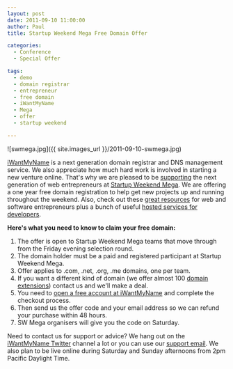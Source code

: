 ```yaml
---
layout: post
date: 2011-09-10 11:00:00
author: Paul
title: Startup Weekend Mega Free Domain Offer 

categories:
  - Conference
  - Special Offer

tags:
  - demo
  - domain registrar
  - entrepreneur
  - free domain
  - iWantMyName
  - Mega
  - offer
  - startup weekend

---
```


![swmega.jpg]({{ site.images_url }}/2011-09-10-swmega.jpg)

[iWantMyName](https://iwantmyname.com/) is a next generation domain registrar and DNS management service. We also appreciate how much hard work is involved in starting a new venture online. That's why we are pleased to be [supporting](https://iwantmyname.com/blog/2011/08/startup-weekend-science.html) the next generation of web entrepreneurs at [Startup Weekend Mega](http://mega.startupweekend.org/). We are offering a one year free domain registration to help get new projects up and running throughout the weekend. Also, check out these [great resources](https://iwantmyname.co.nz/blog/2011/03/startup-weekend-resources.html) for web and software entrepreneurs plus a bunch of useful [hosted services for developers](https://iwantmyname.com/blog/2011/06/14-new-hosting-services-applications-for-your-domains.html).

**Here's what you need to know to claim your free domain:**

1. The offer is open to Startup Weekend Mega teams that move through from the Friday evening selection round.
2. The domain holder must be a paid and registered participant at Startup Weekend Mega.
3. Offer applies to .com, .net, .org, .me domains, one per team.
4. If you want a different kind of domain (we offer almost 100 [domain extensions](https://iwantmyname.com/domains/domain-name-registration-list-of-extensions)) contact us and we'll make a deal.
5. You need to [open a free account at iWantMyName](https://iwantmyname.com/signin) and complete the checkout process.
6. Then send us the offer code and your email address so we can refund your purchase within 48 hours.
7. SW Mega organisers will give you the code on Saturday.

Need to contact us for support or advice? We hang out on the [iWantMyName Twitter](https://twitter.com/#%21/iWantMyName) channel a lot or you can use our [support email](https://iwantmyname.com/support). We also plan to be live online during Saturday and Sunday afternoons from 2pm Pacific Daylight Time.

